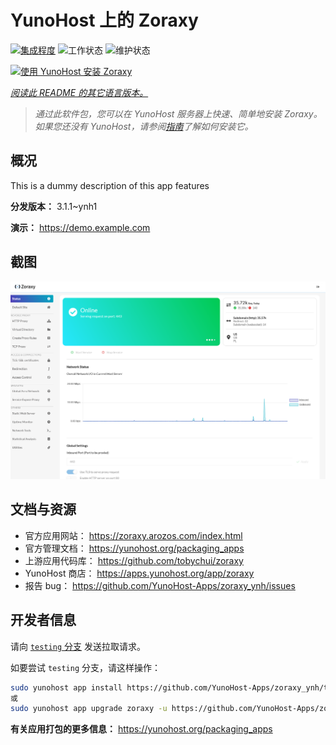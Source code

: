 <!--
注意：此 README 由 <https://github.com/YunoHost/apps/tree/master/tools/readme_generator> 自动生成
请勿手动编辑。
-->

# YunoHost 上的 Zoraxy

[![集成程度](https://dash.yunohost.org/integration/zoraxy.svg)](https://ci-apps.yunohost.org/ci/apps/zoraxy/) ![工作状态](https://ci-apps.yunohost.org/ci/badges/zoraxy.status.svg) ![维护状态](https://ci-apps.yunohost.org/ci/badges/zoraxy.maintain.svg)

[![使用 YunoHost 安装 Zoraxy](https://install-app.yunohost.org/install-with-yunohost.svg)](https://install-app.yunohost.org/?app=zoraxy)

*[阅读此 README 的其它语言版本。](./ALL_README.md)*

> *通过此软件包，您可以在 YunoHost 服务器上快速、简单地安装 Zoraxy。*  
> *如果您还没有 YunoHost，请参阅[指南](https://yunohost.org/install)了解如何安装它。*

## 概况

This is a dummy description of this app features


**分发版本：** 3.1.1~ynh1

**演示：** <https://demo.example.com>

## 截图

![Zoraxy 的截图](./doc/screenshots/screenshot.png)

## 文档与资源

- 官方应用网站： <https://zoraxy.arozos.com/index.html>
- 官方管理文档： <https://yunohost.org/packaging_apps>
- 上游应用代码库： <https://github.com/tobychui/zoraxy>
- YunoHost 商店： <https://apps.yunohost.org/app/zoraxy>
- 报告 bug： <https://github.com/YunoHost-Apps/zoraxy_ynh/issues>

## 开发者信息

请向 [`testing` 分支](https://github.com/YunoHost-Apps/zoraxy_ynh/tree/testing) 发送拉取请求。

如要尝试 `testing` 分支，请这样操作：

```bash
sudo yunohost app install https://github.com/YunoHost-Apps/zoraxy_ynh/tree/testing --debug
或
sudo yunohost app upgrade zoraxy -u https://github.com/YunoHost-Apps/zoraxy_ynh/tree/testing --debug
```

**有关应用打包的更多信息：** <https://yunohost.org/packaging_apps>
